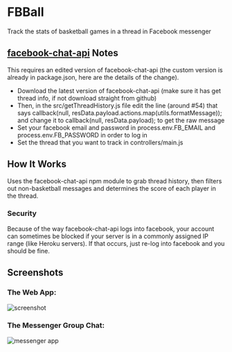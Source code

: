 # FBBall
Track the stats of basketball games in a thread in Facebook messenger

## [facebook-chat-api](https://www.npmjs.com/package/facebook-chat-api) Notes
This requires an edited version of facebook-chat-api (the custom version is already in package.json, here are the details of the change).
- Download the latest version of facebook-chat-api (make sure it has get thread info, if not download straight from github)
- Then, in the src/getThreadHistory.js file edit the line (around #54) that says callback(null, resData.payload.actions.map(utils.formatMessage)); and change it to callback(null, resData.payload); to get the raw message
- Set your facebook email and password in process.env.FB_EMAIL and process.env.FB_PASSWORD in order to log in
- Set the thread that you want to track in controllers/main.js

## How It Works
Uses the facebook-chat-api npm module to grab thread history, then filters out non-basketball messages and determines the score of each player in the thread.

### Security
Because of the way facebook-chat-api logs into facebook, your account can sometimes be blocked if your server is in a commonly assigned IP range (like Heroku servers). If that occurs, just re-log into facebook and you should be fine.

## Screenshots
### The Web App:
![screenshot](http://i.imgur.com/lIa7cF5.png?3)

### The Messenger Group Chat:
![messenger app](http://i.imgur.com/DYlLW39.png?1)
